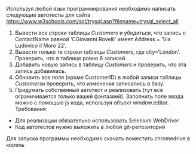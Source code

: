 Используя любой язык программирования необходимо написать следующие автотесты для сайта 
https://www.w3schools.com/sql/trysql.asp?filename=trysql_select_all
1. Вывести все строки таблицы *Customers* и убедиться, что запись с ContactName 
равной ‘СGiovanni Rovelli’ имеет Address = ‘Via Ludovico il Moro 22’.
2. Вывести только те строки таблицы *Customers*, где city=‘London’. Проверить, что в таблице ровно 6 записей.
3. Добавить новую запись в таблицу *Customers* и проверить, что эта запись добавилась.
4. Обновить все поля (кроме CustomerID) в любой записи таблицы *Customers*и проверить, что изменения записались в базу.
5. Придумать собственный автотест и реализовать (тут все ограничивается только вашей фантазией).
Заполнить поле ввода можно с помощью js кода, используя объект window.editor.
Требования:
- Для реализации обязательно использовать Selenium WebDriver
- Код автотестов нужно выложить в любой git-репозиторий 

Для запуска программы необходимо скачать поместить chromedrive в корень
